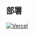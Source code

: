## 部署
[![Vercel](https://vercel.com/button)](https://vercel.com/import/project?template=https://github.com/gaboolic/vercel-reverse-proxy)
